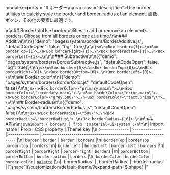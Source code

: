 module.exports = "# ボーダー\n\n<p class=\"description\">Use border utilities to quickly style the border and border-radius of an element. 画像、ボタン、その他の要素に最適です。</p>\n\n## Border\n\nUse border utilities to add or remove an element’s borders. Choose from all borders or one at a time.\n\n### Additive\n\n{{\"demo\": \"pages/system/borders/BorderAdditive.js\", \"defaultCodeOpen\": false, \"bg\": true}}\n\n```jsx\n<Box border={1}>…\n<Box borderTop={1}>…\n<Box borderRight={1}>…\n<Box borderBottom={1}>…\n<Box borderLeft={1}>…\n```\n\n### Subtractive\n\n{{\"demo\": \"pages/system/borders/BorderSubtractive.js\", \"defaultCodeOpen\": false, \"bg\": true}}\n\n```jsx\n<Box border={0}>…\n<Box borderTop={0}>…\n<Box borderRight={0}>…\n<Box borderBottom={0}>…\n<Box borderLeft={0}>…\n```\n\n## Border color\n\n{{\"demo\": \"pages/system/borders/BorderColor.js\", \"defaultCodeOpen\": false}}\n\n```jsx\n<Box borderColor=\"primary.main\">…\n<Box borderColor=\"secondary.main\">…\n<Box borderColor=\"error.main\">…\n<Box borderColor=\"grey.500\">…\n<Box borderColor=\"text.primary\">…\n```\n\n## Border-radius\n\n{{\"demo\": \"pages/system/borders/BorderRadius.js\", \"defaultCodeOpen\": false}}\n\n```jsx\n<Box borderRadius=\"50%\">…\n<Box borderRadius=\"borderRadius\">…\n<Box borderRadius={16}>…\n```\n\n## API\n\n```js\nimport { borders } from '@material-ui/system';\n```\n\n| Import name    | Prop           | CSS property    | Theme key                                                        |\n|:-------------- |:-------------- |:--------------- |:---------------------------------------------------------------- |\n| `border`       | `border`       | `border`        | `borders`                                                        |\n| `borderTop`    | `borderTop`    | `border-top`    | `borders`                                                        |\n| `borderLeft`   | `borderLeft`   | `border-left`   | `borders`                                                        |\n| `borderRight`  | `borderRight`  | `border-right`  | `borders`                                                        |\n| `borderBottom` | `borderBottom` | `border-bottom` | `borders`                                                        |\n| `borderColor`  | `borderColor`  | `border-color`  | [`palette`](/customization/default-theme/?expand-path=$.palette) |\n| `borderRadius` | `borderRadius` | `border-radius` | [`shape`](/customization/default-theme/?expand-path=$.shape)     |"